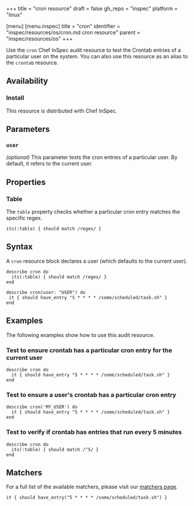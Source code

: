 +++
title = "cron resource"
draft = false
gh_repo = "inspec"
platform = "linux"

[menu]
  [menu.inspec]
    title = "cron"
    identifier = "inspec/resources/os/cron.md cron resource"
    parent = "inspec/resources/os"
+++

Use the `cron` Chef InSpec audit resource to test the Crontab entries of a particular user on the system. You can also use this resource as an alias to the `crontab` resource.

## Availability

### Install

This resource is distributed with Chef InSpec.

## Parameters

### `user`

_(optional)_ This parameter tests the cron entries of a particular user. By default, it refers to the current user.

## Properties

### Table

The `table` property checks whether a particular cron entry matches the specific regex.

    its(:table) { should match /regex/ }

## Syntax

A `cron` resource block declares a user (which defaults to the current user).

    describe cron do
      its(:table) { should match /regex/ }
    end

    describe cron(user: "USER") do
     it { should have_entry "5 * * * * /some/scheduled/task.sh" }
    end

## Examples

The following examples show how to use this audit resource.

### Test to ensure crontab has a particular cron entry for the current user

    describe cron do
      it { should have_entry "5 * * * * /some/scheduled/task.sh" }
    end

### Test to ensure a user's crontab has a particular cron entry

    describe cron('MY_USER') do
      it { should have_entry "5 * * * * /some/scheduled/task.sh" }
    end

### Test to verify if crontab has entries that run every 5 minutes

    describe cron do
      its(:table) { should match /^5/ }
    end

## Matchers

For a full list of the available matchers, please visit our [matchers page](/inspec/matchers/).

    it { should have_entry("5 * * * * /some/scheduled/task.sh") }
